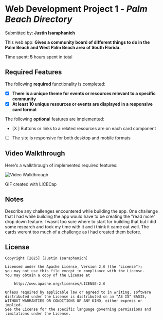 # Web Development Project 1 - *Palm Beach Directory*

Submitted by: **Justin Isaraphanich**

This web app: **Gives a community board of different things to do in the Palm Beach and West Palm Beach area of South Florida.**

Time spent: **5** hours spent in total

## Required Features

The following **required** functionality is completed:

- [X] **There is a unique theme for events or resources relevant to a specific community**
- [X] **At least 10 unique resources or events are displayed in a responsive card format**

The following **optional** features are implemented:

- [X ] Buttons or links to a related resources are on each card component
- [ ] The site is responsive for both desktop and mobile formats


## Video Walkthrough

Here's a walkthrough of implemented required features:

![Video Walkthrough](./src/assets/Project1_WEB102.gif)


<!-- Replace this with whatever GIF tool you used! -->
GIF created with LICECap

## Notes

Describe any challenges encountered while building the app.
    One challenge that I had while building the app would have to be creating the "read more" drop down feature. I wasnt too sure where to start for building that but i did some research and took my time with it and i think it came out well. The cards werent too much of a challenge as i had created them before.

## License

    Copyright [2025] [Justin Isaraphanich]

    Licensed under the Apache License, Version 2.0 (the "License");
    you may not use this file except in compliance with the License.
    You may obtain a copy of the License at

        http://www.apache.org/licenses/LICENSE-2.0

    Unless required by applicable law or agreed to in writing, software
    distributed under the License is distributed on an "AS IS" BASIS,
    WITHOUT WARRANTIES OR CONDITIONS OF ANY KIND, either express or implied.
    See the License for the specific language governing permissions and
    limitations under the License.
